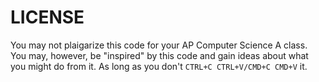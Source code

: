 # LICENSE

You may not plaigarize this code for your AP Computer Science A class. You may, however, be "inspired" by this code and gain ideas about what you might do from it. As long as you don't `CTRL+C CTRL+V/CMD+C CMD+V` it.
